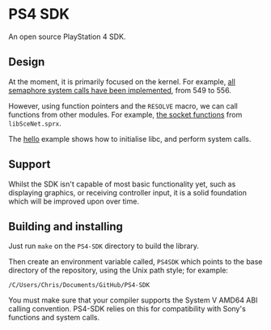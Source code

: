 # PS4 SDK
An open source PlayStation 4 SDK.

## Design
At the moment, it is primarily focused on the kernel. For example, [all semaphore system calls have been implemented](https://github.com/CTurt/PS4-SDK/blob/master/source/semaphore.c), from 549 to 556.

However, using function pointers and the `RESOLVE` macro, we can call functions from other modules. For example, [the socket functions](https://github.com/CTurt/PS4-SDK/blob/master/source/network.c) from `libSceNet.sprx`.

The [hello](https://github.com/CTurt/PS4-SDK/blob/master/examples/hello/source/main.c) example shows how to initialise libc, and perform system calls.

## Support
Whilst the SDK isn't capable of most basic functionality yet, such as displaying graphics, or receiving controller input, it is a solid foundation which will be improved upon over time.

## Building and installing
Just run `make` on the `PS4-SDK` directory to build the library.

Then create an environment variable called, `PS4SDK` which points to the base directory of the repository, using the Unix path style; for example:

    /C/Users/Chris/Documents/GitHub/PS4-SDK

You must make sure that your compiler supports the System V AMD64 ABI calling convention. PS4-SDK relies on this for compatibility with Sony's functions and system calls.